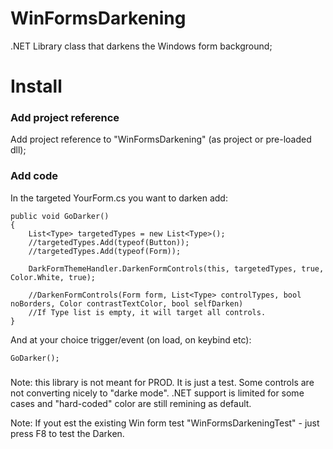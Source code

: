 # WinFormsDarkening
.NET Library class that darkens the Windows form background;

# Install

### Add project reference
Add project reference to "WinFormsDarkening" (as project or pre-loaded dll);

### Add code
In the targeted YourForm.cs you want to darken add:
```
public void GoDarker()
{
    List<Type> targetedTypes = new List<Type>();
    //targetedTypes.Add(typeof(Button));
    //targetedTypes.Add(typeof(Form));

    DarkFormThemeHandler.DarkenFormControls(this, targetedTypes, true, Color.White, true);
    
    //DarkenFormControls(Form form, List<Type> controlTypes, bool noBorders, Color contrastTextColor, bool selfDarken)
    //If Type list is empty, it will target all controls.
}
```

And at your choice trigger/event (on load, on keybind etc):

```
GoDarker();
```

###
Note: this library is not meant for PROD. It is just a test. Some controls are not converting nicely to "darke mode". .NET support is limited for some cases and "hard-coded" color are still remining as default.

Note: If yout est the existing Win form test "WinFormsDarkeningTest" - just press F8 to test the Darken.
